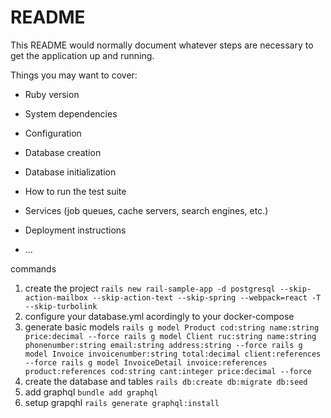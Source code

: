# README

This README would normally document whatever steps are necessary to get the
application up and running.

Things you may want to cover:

* Ruby version

* System dependencies

* Configuration

* Database creation

* Database initialization

* How to run the test suite

* Services (job queues, cache servers, search engines, etc.)

* Deployment instructions

* ...


commands
1) create the project
    `rails new rail-sample-app -d postgresql --skip-action-mailbox --skip-action-text --skip-spring --webpack=react -T --skip-turbolink`
2) configure your database.yml acordingly to your docker-compose
3) generate basic models
	`
	rails g model Product cod:string name:string price:decimal --force
	rails g model Client ruc:string name:string phonenumber:string email:string address:string --force
	rails g model Invoice invoicenumber:string total:decimal client:references --force
	rails g model InvoiceDetail invoice:references product:references cod:string cant:integer price:decimal --force
	`
4) create the database and tables
    `rails db:create db:migrate db:seed`
5) add graphql
    `bundle add graphql`
6) setup grapqhl
    `rails generate graphql:install`
